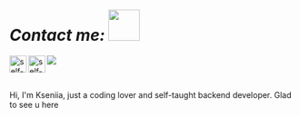 # _*Contact me:*_ <img src="https://thumbs.gfycat.com/HandmadeMadeupBetafish-max-1mb.gif" width="55px">

<a href="https://self-harm.github.io/about-me/">
  <img align="left" alt="self-harm's website" width="30px" src="https://raw.githubusercontent.com/peterthehan/peterthehan/master/assets/github.svg" />
</a>

<a href="https://www.linkedin.com/in/kseniia-lebedeva-826207157/">
  <img align="left" alt="self-harm's LinkedIn" width="30px" src="https://raw.githubusercontent.com/peterthehan/peterthehan/master/assets/linkedin.svg" />
</a>

![](https://visitor-badge.glitch.me/badge?page_id=self-harm.visitor-badge)

<br>

Hi, I'm Kseniia, just a coding lover and self-taught backend developer. Glad to see u here 

<!--
**self-harm/self-harm** is a ✨ _special_ ✨ repository because its `README.md` (this file) appears on your GitHub profile.

Here are some ideas to get you started:

- 🔭 I’m currently working on ...
- 🌱 I’m currently learning ...
- 👯 I’m looking to collaborate on ...
- 🤔 I’m looking for help with ...
- 💬 Ask me about ...
- 📫 How to reach me: ...
- 😄 Pronouns: ...
- ⚡ Fun fact: ...
-->
